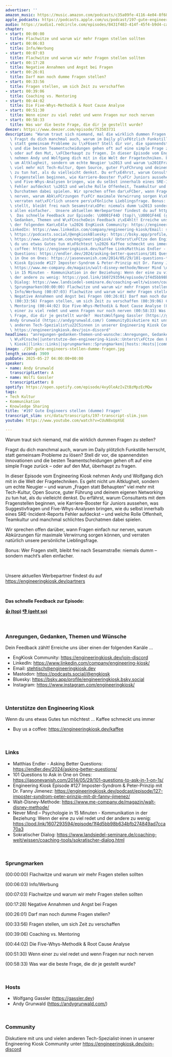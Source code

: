 ```yaml
---
advertiser: ''
amazon_music: https://music.amazon.com/podcasts/c35a09fe-4116-4e04-8f68-77d61b112e46/episodes/ff20773e-9fde-4942-b44e-4ffcc1c6cef1/engineering-kiosk-197-gute-engineers-stellen-dumme-fragen
apple_podcasts: https://podcasts.apple.com/us/podcast/197-gute-engineers-stellen-dumme-fragen/id1603082924?i=1000710033535&uo=4
audio: https://audio1.redcircle.com/episodes/8431f483-414f-45f4-b9d4-cab16cf2745a/stream.mp3
chapter:
- start: 00:00:00
  title: Flachwitze und warum wir mehr Fragen stellen sollten
- start: 00:06:03
  title: Info/Werbung
- start: 00:07:03
  title: Flachwitze und warum wir mehr Fragen stellen sollten
- start: 00:17:28
  title: Negative Annahmen und Angst bei Fragen
- start: 00:26:01
  title: Darf man noch dumme Fragen stellen?
- start: 00:33:56
  title: Fragen stellen, um sich Zeit zu verschaffen
- start: 00:39:06
  title: Coaching vs. Mentoring
- start: 00:44:02
  title: Die Five-Whys-Methodik & Root Cause Analyse
- start: 00:51:30
  title: Wenn einer zu viel redet und wenn Fragen nur noch nerven
- start: 00:58:33
  title: Was war die beste Frage, die dir je gestellt wurde?
deezer: https://www.deezer.com/episode/753503731
description: "Warum traut sich niemand, mal die wirklich dummen Fragen zu stellen?\
  \ Fragst du dich manchmal auch, warum im Daily pl\xF6tzlich Funkstille herrscht,\
  \ statt gemeinsam Probleme zu l\xF6sen? Stell dir vor, die spannendsten Innovationen\
  \ und die besten Teamentscheidungen gehen oft auf eine simple Frage zur\xFCck \u2013\
  \ oder auf den Mut, \xFCberhaupt zu fragen. In dieser Episode vom Engineering Kiosk\
  \ nehmen Andy und Wolfgang dich mit in die Welt der Fragetechniken. Es geht nicht\
  \ um Altklugheit, sondern um echte Neugier \u2013 und warum \u201EFragen statt Behaupten\u201C\
  \ viel mehr mit Tech-Kultur, Open Source, guter F\xFChrung und deinem eigenen Networking\
  \ zu tun hat, als du vielleicht denkst. Du erf\xE4hrst, warum Consultants mit dem\
  \ Fragenstellen beginnen, wie Karriere-Booster f\xFCr Juniors aussehen, was Suggestivfragen\
  \ und Five-Whys-Analysen bringen, wie du selbst innerhalb eines SRE-Incident-Reports\
  \ Fehler aufdeckst \u2013 und welche Rolle Offenheit, Teamkultur und manchmal schlichtes\
  \ Durchatmen dabei spielen. Wir sprechen offen dar\xFCber, wann Fragen einfach nur\
  \ nerven, warum Abk\xFCrzungen f\xFCr maximale Verwirrung sorgen k\xF6nnen, und\
  \ verraten nat\xFCrlich unsere pers\xF6nliche Lieblingsfrage. Bonus: Wer Fragen\
  \ stellt, bleibt frei nach Sesamstra\xDFe: niemals dumm \u2013 sondern macht\u2019\
  s allen einfacher.  Unsere aktuellen Werbepartner findest du auf https://engineeringkiosk.dev/partners\
  \  Das schnelle Feedback zur Episode: \U0001F44D (top)\_\U0001F44E (geht so)  Anregungen,\
  \ Gedanken, Themen und W\xFCnscheDein Feedback z\xE4hlt! Erreiche uns \xFCber einen\
  \ der folgenden Kan\xE4le \u2026 EngKiosk Community: https://engineeringkiosk.dev/join-discord\_\
  LinkedIn: https://www.linkedin.com/company/engineering-kiosk/Email: stehtisch@engineeringkiosk.devMastodon:\
  \ https://podcasts.social/@engkioskBluesky: https://bsky.app/profile/engineeringkiosk.bsky.socialInstagram:\
  \ https://www.instagram.com/engineeringkiosk/ Unterst\xFCtze den Engineering KioskWenn\
  \ du uns etwas Gutes tun m\xF6chtest \u2026 Kaffee schmeckt uns immer\_ Buy us a\
  \ coffee: https://engineeringkiosk.dev/kaffee LinksMatthias Endler - Asking Better\
  \ Questions: https://endler.dev/2024/asking-better-questions/101 Questions to Ask\
  \ in One on Ones: https://jasonevanish.com/2014/05/29/101-questions-to-ask-in-1-on-1s/Engineering\
  \ Kiosk Episode #127 Imposter-Syndrom & Peter-Prinzip mit Dr. Fanny Jimenez: https://engineeringkiosk.dev/podcast/episode/127-imposter-syndrom-peter-prinzip-mit-dr-fanny-jimenez/Walt-Disney-Methode:\
  \ https://www.me-company.de/magazin/walt-disney-methode/Never Mind \u2013 Psychologie\
  \ in 15 Minuten - Kommunikation in der Beziehung: Wenn der eine zu viel redet und\
  \ der andere zu wenig: https://pod.link/1607293594/episode/1f4d5bb98b634bfb274849ad7cca70a3Sokratischer\
  \ Dialog: https://www.landsiedel-seminare.de/coaching-welt/wissen/coaching-tools/sokratischer-dialog.html\
  \ Sprungmarken(00:00:00) Flachwitze und warum wir mehr Fragen stellen sollten (00:06:03)\
  \ Info/Werbung (00:07:03) Flachwitze und warum wir mehr Fragen stellen sollten (00:17:28)\
  \ Negative Annahmen und Angst bei Fragen (00:26:01) Darf man noch dumme Fragen stellen?\
  \ (00:33:56) Fragen stellen, um sich Zeit zu verschaffen (00:39:06) Coaching vs.\
  \ Mentoring (00:44:02) Die Five-Whys-Methodik & Root Cause Analyse (00:51:30) Wenn\
  \ einer zu viel redet und wenn Fragen nur noch nerven (00:58:33) Was war die beste\
  \ Frage, die dir je gestellt wurde?  HostsWolfgang Gassler (https://gassler.dev)\_\
  Andy Grunwald (https://andygrunwald.com/) CommunityDiskutiere mit uns und vielen\
  \ anderen Tech-Spezialist\u22C5innen in unserer Engineering Kiosk Community unter\
  \ https://engineeringkiosk.dev/join-discord"
headlines: "anregungen-gedanken-themen-und-wunsche::Anregungen, Gedanken, Themen und\
  \ W\xFCnsche||unterstutze-den-engineering-kiosk::Unterst\xFCtze den Engineering\
  \ Kiosk||links::Links||sprungmarken::Sprungmarken||hosts::Hosts||community::Community"
image: ./197-gute-engineers-stellen-dumme-fragen.jpg
length_second: 3909
pubDate: 2025-05-27 04:00:00+00:00
speaker:
- name: Andy Grunwald
  transcriptLetter: A
- name: Wolfi Gassler
  transcriptLetter: B
spotify: https://open.spotify.com/episode/4xyOleAzIvZtBzMpzEcMQw
tags:
- Tech Kultur
- Kommunikation
- Knowledge Sharing
title: '#197 Gute Engineers stellen (dumme) Fragen'
transcript_slim: src/data/transcripts/197-transcript-slim.json
youtube: https://www.youtube.com/watch?v=CUuN8xUpXGE

---
```

<p>Warum traut sich niemand, mal die wirklich dummen Fragen zu stellen?</p><p>Fragst du dich manchmal auch, warum im Daily plötzlich Funkstille herrscht, statt gemeinsam Probleme zu lösen? Stell dir vor, die spannendsten Innovationen und die besten Teamentscheidungen gehen oft auf eine simple Frage zurück – oder auf den Mut, überhaupt zu fragen.</p><p>In dieser Episode vom Engineering Kiosk nehmen Andy und Wolfgang dich mit in die Welt der Fragetechniken. Es geht nicht um Altklugheit, sondern um echte Neugier – und warum „Fragen statt Behaupten“ viel mehr mit Tech-Kultur, Open Source, guter Führung und deinem eigenen Networking zu tun hat, als du vielleicht denkst. Du erfährst, warum Consultants mit dem Fragenstellen beginnen, wie Karriere-Booster für Juniors aussehen, was Suggestivfragen und Five-Whys-Analysen bringen, wie du selbst innerhalb eines SRE-Incident-Reports Fehler aufdeckst – und welche Rolle Offenheit, Teamkultur und manchmal schlichtes Durchatmen dabei spielen.</p><p>Wir sprechen offen darüber, wann Fragen einfach nur nerven, warum Abkürzungen für maximale Verwirrung sorgen können, und verraten natürlich unsere persönliche Lieblingsfrage.</p><p>Bonus: Wer Fragen stellt, bleibt frei nach Sesamstraße: niemals dumm – sondern macht’s allen einfacher.</p><p><br></p><p>Unsere aktuellen Werbepartner findest du auf <a href="https://engineeringkiosk.dev/partners">https://engineeringkiosk.dev/partners</a></p><p><br></p><p><strong>Das schnelle Feedback zur Episode:</strong></p><p><a href="https://api.openpodcast.dev/feedback/197/upvote" rel="nofollow"><strong>👍 (top)</strong></a><strong> </strong><a href="https://api.openpodcast.dev/feedback/197/downvote" rel="nofollow"><strong>👎 (geht so)</strong></a></p><p><br></p><h3 id="anregungen-gedanken-themen-und-wunsche">Anregungen, Gedanken, Themen und Wünsche</h3><p>Dein Feedback zählt! Erreiche uns über einen der folgenden Kanäle …</p><ul><li>EngKiosk Community: <a href="https://engineeringkiosk.dev/join-discord">https://engineeringkiosk.dev/join-discord</a> </li><li>LinkedIn: <a href="https://www.linkedin.com/company/engineering-kiosk/" rel="nofollow">https://www.linkedin.com/company/engineering-kiosk/</a></li><li>Email: <a href="mailto:stehtisch@engineeringkiosk.dev" rel="nofollow">stehtisch@engineeringkiosk.dev</a></li><li>Mastodon: <a href="https://podcasts.social/@engkiosk" rel="nofollow">https://podcasts.social/@engkiosk</a></li><li>Bluesky: <a href="https://bsky.app/profile/engineeringkiosk.bsky.social" rel="nofollow">https://bsky.app/profile/engineeringkiosk.bsky.social</a></li><li>Instagram: <a href="https://www.instagram.com/engineeringkiosk/" rel="nofollow">https://www.instagram.com/engineeringkiosk/</a></li></ul><p><br></p><h3 id="unterstutze-den-engineering-kiosk">Unterstütze den Engineering Kiosk</h3><p>Wenn du uns etwas Gutes tun möchtest … Kaffee schmeckt uns immer </p><ul><li>Buy us a coffee: <a href="https://engineeringkiosk.dev/kaffee">https://engineeringkiosk.dev/kaffee</a></li></ul><p><br></p><h3 id="links">Links</h3><ul><li>Matthias Endler - Asking Better Questions: <a href="https://endler.dev/2024/asking-better-questions/" rel="nofollow">https://endler.dev/2024/asking-better-questions/</a></li><li>101 Questions to Ask in One on Ones: <a href="https://jasonevanish.com/2014/05/29/101-questions-to-ask-in-1-on-1s/" rel="nofollow">https://jasonevanish.com/2014/05/29/101-questions-to-ask-in-1-on-1s/</a></li><li>Engineering Kiosk Episode #127 Imposter-Syndrom &amp; Peter-Prinzip mit Dr. Fanny Jimenez: <a href="https://engineeringkiosk.dev/podcast/episode/127-imposter-syndrom-peter-prinzip-mit-dr-fanny-jimenez/">https://engineeringkiosk.dev/podcast/episode/127-imposter-syndrom-peter-prinzip-mit-dr-fanny-jimenez/</a></li><li>Walt-Disney-Methode: <a href="https://www.me-company.de/magazin/walt-disney-methode/" rel="nofollow">https://www.me-company.de/magazin/walt-disney-methode/</a></li><li>Never Mind – Psychologie in 15 Minuten - Kommunikation in der Beziehung: Wenn der eine zu viel redet und der andere zu wenig: <a href="https://pod.link/1607293594/episode/1f4d5bb98b634bfb274849ad7cca70a3" rel="nofollow">https://pod.link/1607293594/episode/1f4d5bb98b634bfb274849ad7cca70a3</a></li><li>Sokratischer Dialog: <a href="https://www.landsiedel-seminare.de/coaching-welt/wissen/coaching-tools/sokratischer-dialog.html" rel="nofollow">https://www.landsiedel-seminare.de/coaching-welt/wissen/coaching-tools/sokratischer-dialog.html</a></li></ul><p><br></p><h3 id="sprungmarken">Sprungmarken</h3><p>(00:00:00) Flachwitze und warum wir mehr Fragen stellen sollten</p><p>(00:06:03) Info/Werbung</p><p>(00:07:03) Flachwitze und warum wir mehr Fragen stellen sollten</p><p>(00:17:28) Negative Annahmen und Angst bei Fragen</p><p>(00:26:01) Darf man noch dumme Fragen stellen?</p><p>(00:33:56) Fragen stellen, um sich Zeit zu verschaffen</p><p>(00:39:06) Coaching vs. Mentoring</p><p>(00:44:02) Die Five-Whys-Methodik &amp; Root Cause Analyse</p><p>(00:51:30) Wenn einer zu viel redet und wenn Fragen nur noch nerven</p><p>(00:58:33) Was war die beste Frage, die dir je gestellt wurde?</p><p><br></p><h3 id="hosts">Hosts</h3><ul><li>Wolfgang Gassler (<a href="https://gassler.dev" rel="nofollow">https://gassler.dev</a>) </li><li>Andy Grunwald (<a href="https://andygrunwald.com/" rel="nofollow">https://andygrunwald.com/</a>)</li></ul><p><br></p><h3 id="community">Community</h3><p>Diskutiere mit uns und vielen anderen Tech-Spezialist⋅innen in unserer Engineering Kiosk Community unter <a href="https://engineeringkiosk.dev/join-discord">https://engineeringkiosk.dev/join-discord</a></p>